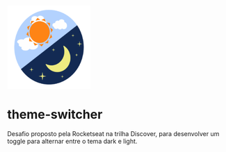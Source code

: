 ![Logo](https://github.com/mateussdev/theme-switcher/blob/main/assets/favicon/android-chrome-192x192.png)

# theme-switcher
Desafio proposto pela Rocketseat na trilha Discover, para desenvolver um toggle para alternar entre o tema dark e light.
